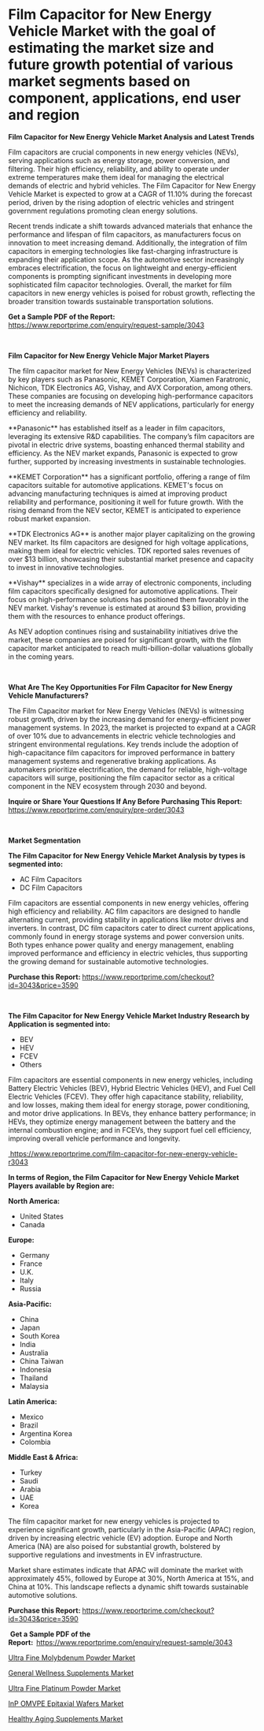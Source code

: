<p><h1>Film Capacitor for New Energy Vehicle Market with the goal of estimating the market size and future growth potential of various market segments based on component, applications, end user and region</h1></p><p><strong>Film Capacitor for New Energy Vehicle Market Analysis and Latest Trends</strong></p>
<p><p>Film capacitors are crucial components in new energy vehicles (NEVs), serving applications such as energy storage, power conversion, and filtering. Their high efficiency, reliability, and ability to operate under extreme temperatures make them ideal for managing the electrical demands of electric and hybrid vehicles. The Film Capacitor for New Energy Vehicle Market is expected to grow at a CAGR of 11.10% during the forecast period, driven by the rising adoption of electric vehicles and stringent government regulations promoting clean energy solutions.</p><p>Recent trends indicate a shift towards advanced materials that enhance the performance and lifespan of film capacitors, as manufacturers focus on innovation to meet increasing demand. Additionally, the integration of film capacitors in emerging technologies like fast-charging infrastructure is expanding their application scope. As the automotive sector increasingly embraces electrification, the focus on lightweight and energy-efficient components is prompting significant investments in developing more sophisticated film capacitor technologies. Overall, the market for film capacitors in new energy vehicles is poised for robust growth, reflecting the broader transition towards sustainable transportation solutions.</p></p>
<p><strong>Get a Sample PDF of the Report:&nbsp;</strong> <a href="https://www.reportprime.com/enquiry/request-sample/3043">https://www.reportprime.com/enquiry/request-sample/3043</a></p>
<p>&nbsp;</p>
<p><strong>Film Capacitor for New Energy Vehicle Major Market Players</strong></p>
<p><p>The film capacitor market for New Energy Vehicles (NEVs) is characterized by key players such as Panasonic, KEMET Corporation, Xiamen Faratronic, Nichicon, TDK Electronics AG, Vishay, and AVX Corporation, among others. These companies are focusing on developing high-performance capacitors to meet the increasing demands of NEV applications, particularly for energy efficiency and reliability.</p><p>**Panasonic** has established itself as a leader in film capacitors, leveraging its extensive R&D capabilities. The company’s film capacitors are pivotal in electric drive systems, boasting enhanced thermal stability and efficiency. As the NEV market expands, Panasonic is expected to grow further, supported by increasing investments in sustainable technologies.</p><p>**KEMET Corporation** has a significant portfolio, offering a range of film capacitors suitable for automotive applications. KEMET's focus on advancing manufacturing techniques is aimed at improving product reliability and performance, positioning it well for future growth. With the rising demand from the NEV sector, KEMET is anticipated to experience robust market expansion.</p><p>**TDK Electronics AG** is another major player capitalizing on the growing NEV market. Its film capacitors are designed for high voltage applications, making them ideal for electric vehicles. TDK reported sales revenues of over $13 billion, showcasing their substantial market presence and capacity to invest in innovative technologies.</p><p>**Vishay** specializes in a wide array of electronic components, including film capacitors specifically designed for automotive applications. Their focus on high-performance solutions has positioned them favorably in the NEV market. Vishay's revenue is estimated at around $3 billion, providing them with the resources to enhance product offerings.</p><p>As NEV adoption continues rising and sustainability initiatives drive the market, these companies are poised for significant growth, with the film capacitor market anticipated to reach multi-billion-dollar valuations globally in the coming years.</p></p>
<p>&nbsp;</p>
<p><strong>What Are The Key Opportunities For Film Capacitor for New Energy Vehicle Manufacturers?</strong></p>
<p><p>The Film Capacitor market for New Energy Vehicles (NEVs) is witnessing robust growth, driven by the increasing demand for energy-efficient power management systems. In 2023, the market is projected to expand at a CAGR of over 10% due to advancements in electric vehicle technologies and stringent environmental regulations. Key trends include the adoption of high-capacitance film capacitors for improved performance in battery management systems and regenerative braking applications. As automakers prioritize electrification, the demand for reliable, high-voltage capacitors will surge, positioning the film capacitor sector as a critical component in the NEV ecosystem through 2030 and beyond.</p></p>
<p><strong>Inquire or Share Your Questions If Any Before Purchasing This Report:</strong> <a href="https://www.reportprime.com/enquiry/pre-order/3043">https://www.reportprime.com/enquiry/pre-order/3043</a></p>
<p>&nbsp;</p>
<p><strong>Market Segmentation</strong></p>
<p><strong>The Film Capacitor for New Energy Vehicle Market Analysis by types is segmented into:</strong></p>
<p><ul><li>AC Film Capacitors</li><li>DC Film Capacitors</li></ul></p>
<p><p>Film capacitors are essential components in new energy vehicles, offering high efficiency and reliability. AC film capacitors are designed to handle alternating current, providing stability in applications like motor drives and inverters. In contrast, DC film capacitors cater to direct current applications, commonly found in energy storage systems and power conversion units. Both types enhance power quality and energy management, enabling improved performance and efficiency in electric vehicles, thus supporting the growing demand for sustainable automotive technologies.</p></p>
<p><strong>Purchase this Report:&nbsp;</strong><a href="https://www.reportprime.com/checkout?id=3043&price=3590">https://www.reportprime.com/checkout?id=3043&price=3590</a></p>
<p>&nbsp;</p>
<p><strong>The Film Capacitor for New Energy Vehicle Market Industry Research by Application is segmented into:</strong></p>
<p><ul><li>BEV</li><li>HEV</li><li>FCEV</li><li>Others</li></ul></p>
<p><p>Film capacitors are essential components in new energy vehicles, including Battery Electric Vehicles (BEV), Hybrid Electric Vehicles (HEV), and Fuel Cell Electric Vehicles (FCEV). They offer high capacitance stability, reliability, and low losses, making them ideal for energy storage, power conditioning, and motor drive applications. In BEVs, they enhance battery performance; in HEVs, they optimize energy management between the battery and the internal combustion engine; and in FCEVs, they support fuel cell efficiency, improving overall vehicle performance and longevity.</p></p>
<p><a href="https://www.reportprime.com/film-capacitor-for-new-energy-vehicle-r3043">&nbsp;https://www.reportprime.com/film-capacitor-for-new-energy-vehicle-r3043</a></p>
<p><strong>In terms of Region, the Film Capacitor for New Energy Vehicle Market Players available by Region are:</strong></p>
<p>
    <p> <strong> North America: </strong>
        <ul>
            <li>United States</li>
            <li>Canada</li>
        </ul>
        </p> 
    <p> <strong> Europe: </strong>
        <ul>
            <li>Germany</li>
            <li>France</li>
            <li>U.K.</li>
            <li>Italy</li>
            <li>Russia</li>
        </ul>
        </p> 
    <p> <strong> Asia-Pacific: </strong>
        <ul>
            <li>China</li>
            <li>Japan</li>
            <li>South Korea</li>
            <li>India</li>
            <li>Australia</li>
            <li>China Taiwan</li>
            <li>Indonesia</li>
            <li>Thailand</li>
            <li>Malaysia</li>
        </ul>
        </p> 
    <p> <strong> Latin America: </strong>
        <ul>
            <li>Mexico</li>
            <li>Brazil</li>
            <li>Argentina Korea</li>
            <li>Colombia</li>
        </ul>
        </p> 
    <p> <strong> Middle East & Africa: </strong>
        <ul>
            <li>Turkey</li>
            <li>Saudi</li>
            <li>Arabia</li>
            <li>UAE</li>
            <li>Korea</li>
        </ul>
    </p>
    </p>
<p><p>The film capacitor market for new energy vehicles is projected to experience significant growth, particularly in the Asia-Pacific (APAC) region, driven by increasing electric vehicle (EV) adoption. Europe and North America (NA) are also poised for substantial growth, bolstered by supportive regulations and investments in EV infrastructure. </p><p>Market share estimates indicate that APAC will dominate the market with approximately 45%, followed by Europe at 30%, North America at 15%, and China at 10%. This landscape reflects a dynamic shift towards sustainable automotive solutions.</p></p>
<p><strong>Purchase this Report: </strong><a href="https://www.reportprime.com/checkout?id=3043&price=3590">https://www.reportprime.com/checkout?id=3043&price=3590</a></p>
<p>&nbsp;<strong>Get a Sample PDF of the Report:&nbsp;&nbsp;</strong><a href="https://www.reportprime.com/enquiry/request-sample/3043">https://www.reportprime.com/enquiry/request-sample/3043</a></p>
<p><strong></strong></p>
<p><p><a href="https://issuu.com/reportprime-2/docs/ultra-fine-molybdenum-powder-market_787dd1ce32da34">Ultra Fine Molybdenum Powder Market</a></p><p><a href="https://www.linkedin.com/pulse/general-wellness-supplements-market-trends-focusing-insight-yz12f?trackingId=9IfzmovlRVS%2B3x2ePiBq%2FQ%3D%3D">General Wellness Supplements Market</a></p><p><a href="https://issuu.com/reportprime-2/docs/ultra-fine-platinum-powder-market-s_5adee0b6e6473e">Ultra Fine Platinum Powder Market</a></p><p><a href="https://github.com/prosalinda88/Market-Research-Report-List-6/blob/main/inp-omvpe-epitaxial-wafers-market.md">InP OMVPE Epitaxial Wafers Market</a></p><p><a href="https://www.linkedin.com/pulse/global-healthy-aging-supplements-market-analysis-key-trends-uvj1f?trackingId=hZJzJP5TT7exlMDrqCLvKQ%3D%3D">Healthy Aging Supplements Market</a></p></p>